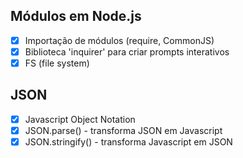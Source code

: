 ## Módulos em Node.js

- [x] Importação de módulos (require, CommonJS)
- [x] Biblioteca 'inquirer' para criar prompts interativos
- [x] FS (file system)

## JSON

- [x] Javascript Object Notation
- [x] JSON.parse() - transforma JSON em Javascript
- [x] JSON.stringify() - transforma Javascript em JSON